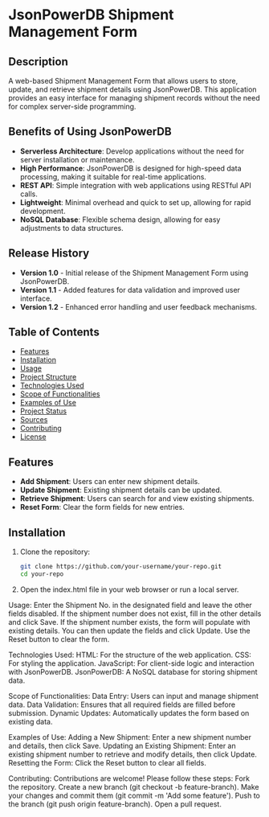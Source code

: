 # JsonPowerDB Shipment Management Form

## Description
A web-based Shipment Management Form that allows users to store, update, and retrieve shipment details using JsonPowerDB. This application provides an easy interface for managing shipment records without the need for complex server-side programming.

## Benefits of Using JsonPowerDB
- **Serverless Architecture**: Develop applications without the need for server installation or maintenance.
- **High Performance**: JsonPowerDB is designed for high-speed data processing, making it suitable for real-time applications.
- **REST API**: Simple integration with web applications using RESTful API calls.
- **Lightweight**: Minimal overhead and quick to set up, allowing for rapid development.
- **NoSQL Database**: Flexible schema design, allowing for easy adjustments to data structures.

## Release History
- **Version 1.0** - Initial release of the Shipment Management Form using JsonPowerDB.
- **Version 1.1** - Added features for data validation and improved user interface.
- **Version 1.2** - Enhanced error handling and user feedback mechanisms.

## Table of Contents
- [Features](#features)
- [Installation](#installation)
- [Usage](#usage)
- [Project Structure](#project-structure)
- [Technologies Used](#technologies-used)
- [Scope of Functionalities](#scope-of-functionalities)
- [Examples of Use](#examples-of-use)
- [Project Status](#project-status)
- [Sources](#sources)
- [Contributing](#contributing)
- [License](#license)

## Features
- **Add Shipment**: Users can enter new shipment details.
- **Update Shipment**: Existing shipment details can be updated.
- **Retrieve Shipment**: Users can search for and view existing shipments.
- **Reset Form**: Clear the form fields for new entries.

## Installation
1. Clone the repository:
   ```bash
   git clone https://github.com/your-username/your-repo.git
   cd your-repo
 2. Open the index.html file in your web browser or run a local server.

Usage:
Enter the Shipment No. in the designated field and leave the other fields disabled.
If the shipment number does not exist, fill in the other details and click Save.
If the shipment number exists, the form will populate with existing details. You can then update the fields and click Update.
Use the Reset button to clear the form.

Technologies Used:
HTML: For the structure of the web application.
CSS: For styling the application.
JavaScript: For client-side logic and interaction with JsonPowerDB.
JsonPowerDB: A NoSQL database for storing shipment data.

Scope of Functionalities:
Data Entry: Users can input and manage shipment data.
Data Validation: Ensures that all required fields are filled before submission.
Dynamic Updates: Automatically updates the form based on existing data.

Examples of Use:
Adding a New Shipment: Enter a new shipment number and details, then click Save.
Updating an Existing Shipment: Enter an existing shipment number to retrieve and modify details, then click Update.
Resetting the Form: Click the Reset button to clear all fields.

Contributing:
Contributions are welcome! Please follow these steps:
Fork the repository.
Create a new branch (git checkout -b feature-branch).
Make your changes and commit them (git commit -m 'Add some feature').
Push to the branch (git push origin feature-branch).
Open a pull request.

